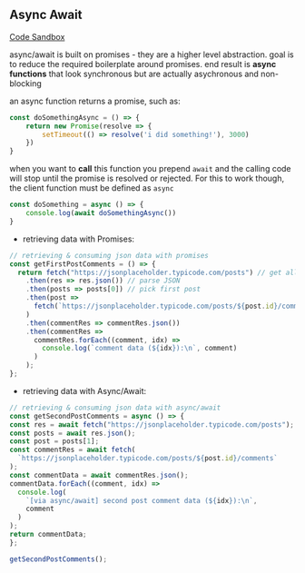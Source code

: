 ## Async Await

[Code Sandbox](https://codesandbox.io/s/async-await-u6lqk)

async/await is built on promises - they are a higher level abstraction. goal is to reduce the required boilerplate around promises. end result is __async functions__ that look synchronous but are actually asychronous and non-blocking

an async function returns a promise, such as:

```javascript
const doSomethingAsync = () => {
    return new Promise(resolve => {
        setTimeout(() => resolve('i did something!'), 3000)
    })
}
```

when you want to __call__ this function you prepend `await` and the calling code will stop until the promise is resolved or rejected. For this to work though, the client function must be defined as `async`

```javascript
const doSomething = async () => {
    console.log(await doSomethingAsync())
}
```

 - retrieving data with Promises:
  ```javascript
  // retrieving & consuming json data with promises
const getFirstPostComments = () => {
    return fetch("https://jsonplaceholder.typicode.com/posts") // get all posts
      .then(res => res.json()) // parse JSON
      .then(posts => posts[0]) // pick first post
      .then(post =>
        fetch(`https://jsonplaceholder.typicode.com/posts/${post.id}/comments`)
      )
      .then(commentRes => commentRes.json())
      .then(commentRes =>
        commentRes.forEach((comment, idx) =>
          console.log(`comment data (${idx}):\n`, comment)
        )
      );
  };
  ```

   - retrieving data with Async/Await:
  ```javascript
// retrieving & consuming json data with async/await
const getSecondPostComments = async () => {
  const res = await fetch("https://jsonplaceholder.typicode.com/posts");
  const posts = await res.json();
  const post = posts[1];
  const commentRes = await fetch(
    `https://jsonplaceholder.typicode.com/posts/${post.id}/comments`
  );
  const commentData = await commentRes.json();
  commentData.forEach((comment, idx) =>
    console.log(
      `[via async/await] second post comment data (${idx}):\n`,
      comment
    )
  );
  return commentData;
};

getSecondPostComments();
  ```

